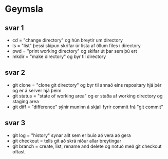 # Geymsla
## svar 1
* cd = "change directory" og hún breytir um directory
* ls = "list" þessi skipun skrifar úr lista af öllum files í directory
* pwd = "print working directory" og skifar út þar sem þú ert
* mkdir = "make directory" og byr til directory
## svar 2
* git clone = "clone git directory" og byr til annað eins repositary hjá þér og er á server hjá þeim
* git status = "state of working area" og er staða af working directory og staging area
* git diff = "difference" sýnir muninn á skjall fyrir commit frá "git commit"
## svar 3
* git log = "history" synar allt sem er buið að vera að gera
* git checkout = tells git að skrá niður allar breytingar
* git branch = create, list, rename and delete og notuð með git checkout oftast

